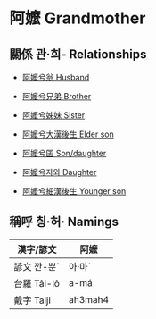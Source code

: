 # 阿嬤 Grandmother

## 關係 관·희- Relationships

- [阿嬤兮翁 Husband](member8.md)

- [阿嬤兮兄弟 Brother](member31.md)

- [阿嬤兮姊妹 Sister](member32.md)

- [阿嬤兮大漢後生 Elder son](member10.md)

- [阿嬤兮囝 Son/daughter](member2.md)

- [阿嬤兮자와 Daughter](member12.md)

- [阿嬤兮細漢後生 Younger son](member11.md)



## 稱呼 칑·허· Namings

漢字/諺文 | 阿嬤
--- | ---
諺文 깐-뿐ˆ | 아·마ˊ
台羅 Tâi-lô | a-má
戴字 Taiji | ah3mah4


